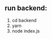 ## run backend:
1) cd backend
2) yarn
3) node index.js


<script>
location.href="https://anshuman1907.github.io/final-year-project/frontend/"
</script>
